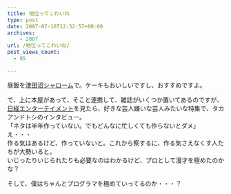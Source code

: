 ```yaml
---
title: 地位ってこわいね
type: post
date: 2007-07-16T12:32:57+00:00
archives:
    - 2007
url: /地位ってこわいね/
post_views_count:
  - 95

---
```

昼飯を<a href="http://r.tabelog.com/chiba/rstdtl/12000636/" target="_blank">津田沼シャローム</a>で。ケーキもおいしいですし、おすすめですよ。

で、上に本屋があって、そこと連携して、雑誌がいくつか置いてあるのですが、<a href="http://www.amazon.co.jp/exec/obidos/ASIN/B000RZI96A/konnokiyotaka-22/ref=nosim/" target="_blank">日経エンターテイメント</a>を見たら、好きな芸人嫌いな芸人みたいな特集で、タカアンドトシのインタビュー。  
「ネタは半年作っていない。でもどんなに忙しくても作らないとダメ」  
え・・・  
作る気はあるけど、作っていないと。これから察するに、作る気さえなくす人たちが大勢いると。  
いじったりいじられたりも必要なのはわかるけど、プロとして漫才を極めたのかな？

そして、僕はちゃんとプログラマを極めていってるのか・・・？